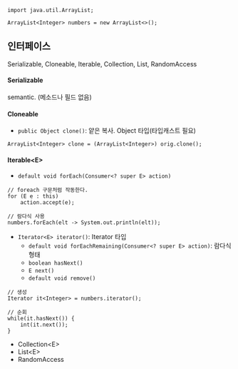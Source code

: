 ```
import java.util.ArrayList;

ArrayList<Integer> numbers = new ArrayList<>();
```

## 인터페이스
Serializable, Cloneable, Iterable, Collection, List, RandomAccess
#### Serializable
semantic. (메소드나 필드 없음)
#### Cloneable
- `public Object clone()`: 얕은 복사. Object 타입(타입캐스트 필요)
```
ArrayList<Integer> clone = (ArrayList<Integer>) orig.clone();
```
#### Iterable\<E>
- `default void forEach(Consumer<? super E> action)`
```
// foreach 구문처럼 작동한다.
for (E e : this)
    action.accept(e);

// 람다식 사용
numbers.forEach(elt -> System.out.println(elt));
```
- `Iterator<E> iterator()`: Iterator 타입
  - `default void forEachRemaining(Consumer<? super E> action)`: 람다식 형태
  - `boolean hasNext()`
  - `E next()`
  - `default void remove()`
```
// 생성
Iterator it<Integer> = numbers.iterator();

// 순회
while(it.hasNext()) {
    int(it.next());
}

```
- Collection\<E>
- List\<E>
- RandomAccess
